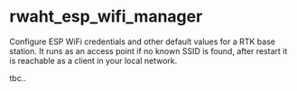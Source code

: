 # rwaht_esp_wifi_manager
Configure ESP WiFi credentials and other default values for a RTK base station. It runs as an access point if no known SSID is found, after restart it is reachable as a client in your local network.

tbc..

